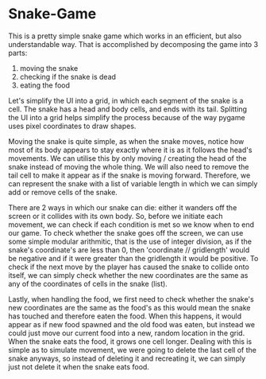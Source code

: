 # Snake-Game
This is a pretty simple snake game which works in an efficient, but also understandable way. That is accomplished by decomposing the game into 3 parts:
1. moving the snake
2. checking if the snake is dead
3. eating the food

Let's simplify the UI into a grid, in which each segment of the snake is a cell. The snake has a head and body cells, and ends with its tail. Splitting the UI into a grid helps simplify the process because of the way pygame uses pixel coordinates to draw shapes.

Moving the snake is quite simple, as when the snake moves, notice how most of its body appears to stay exactly where it is as it follows the head's movements. We can utilise this by only moving / creating the head of the snake instead of moving the whole thing. We will also need to remove the tail cell to make it appear as if the snake is moving forward. Therefore, we can represent the snake with a list of variable length in which we can simply add or remove cells of the snake.

There are 2 ways in which our snake can die: either it wanders off the screen or it collides with its own body. So, before we initiate each movement, we can check if each condition is met so we know when to end our game. To check whether the snake goes off the screen, we can use some simple modular arithmitic, that is the use of integer division, as if the snake's coordinate's are less than 0, then 'coordinate // gridlength' would be negative and if it were greater than the gridlength it would be positive. To check if the next move by the player has caused the snake to collide onto itself, we can simply check whether the new coordinates are the same as any of the coordinates of cells in the snake (list).

Lastly, when handling the food, we first need to check whether the snake's new coordinates are the same as the food's as this would mean the snake has touched and therefore eaten the food. When this happens, it would appear as if new food spawned and the old food was eaten, but instead we could just move our current food into a new, random location in the grid. When the snake eats the food, it grows one cell longer. Dealing with this is simple as to simulate movement, we were going to delete the last cell of the snake anyways, so instead of deleting it and recreating it, we can simply just not delete it when the snake eats food.
